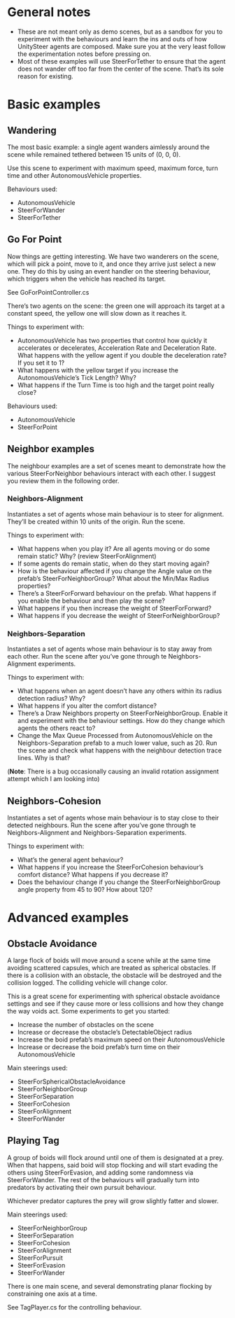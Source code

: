 # General notes

* These are not meant only as demo scenes, but as a sandbox for you to experiment with the behaviours and learn the ins and outs of how UnitySteer agents are composed.  Make sure you at the very least follow the experimentation notes before pressing on.
* Most of these examples will use SteerForTether to ensure that the agent does not wander off too far from the center of the scene.  That’s its sole reason for existing.

# Basic examples

## Wandering

The most basic example: a single agent  wanders aimlessly around the scene while remained tethered between 15 units of (0, 0, 0).

Use this scene to experiment with maximum speed, maximum force, turn time and other AutonomousVehicle properties.

Behaviours used:

- AutonomousVehicle
- SteerForWander
- SteerForTether

## Go For Point

Now things are getting interesting. We have two wanderers on the scene, which will pick a point, move to it, and once they arrive just select a new one.    They do this by using an event handler on the steering behaviour, which triggers when the vehicle has reached its target.

See GoForPointController.cs

There’s two agents on the scene: the green one will approach its target at a constant speed, the yellow one will slow down as it reaches it.

Things to experiment with:

* AutonomousVehicle has two properties that control how quickly it accelerates or decelerates, Acceleration Rate and Deceleration Rate. What happens with the yellow agent if you double the deceleration rate? If you set it to 1?
* What happens with the yellow target if you increase the AutonomousVehicle’s Tick Length? Why?
* What happens if the Turn Time is too high and the target point really close?

Behaviours used:

- AutonomousVehicle
- SteerForPoint

## Neighbor examples

The neighbour examples are a set of scenes meant to demonstrate how the various SteerForNeighbor behaviours interact with each other. I suggest you review them in the following order.

### Neighbors-Alignment

Instantiates a set of agents whose main behaviour is to steer for alignment.  They’ll be created within 10 units of the origin.  Run the scene.

Things to experiment with:

* What happens when you play it? Are all agents moving or do some remain static? Why? (review SteerForAlignment)
* If some agents do remain static, when do they start moving again?
* How is the behaviour affected if you change the Angle value on the prefab’s SteerForNeighborGroup?  What about the Min/Max Radius properties?
* There’s a SteerForForward behaviour on the prefab.  What happens if you enable the behaviour and then play the scene?  
* What happens if you then increase the weight of SteerForForward?
* What happens if you decrease the weight of SteerForNeighborGroup?

### Neighbors-Separation

Instantiates a set of agents whose main behaviour is to stay away from each other. Run the scene after you’ve gone through te Neighbors-Alignment experiments.

Things to experiment with:

* What happens when an agent doesn’t have any others within its radius detection radius? Why?
* What happens if you alter the comfort distance?
* There’s a Draw Neighbors property on SteerForNeighborGroup. Enable it and experiment with the behaviour settings. How do they change which agents the others react to?
* Change the Max Queue Processed from AutonomousVehicle on the  Neighbors-Separation prefab to a much lower value, such as 20.  Run the scene and check what happens with the neighbour detection trace lines.  Why is that?

(**Note**: There is a bug occasionally causing an invalid rotation assignment attempt which I am looking into)

## Neighbors-Cohesion

Instantiates a set of agents whose main behaviour is to stay close to their detected neighbours. Run the scene after you’ve gone through te Neighbors-Alignment and Neighbors-Separation experiments.

Things to experiment with:

* What’s the general agent behaviour? 
* What happens if you increase the SteerForCohesion behaviour’s comfort distance? What happens if you decrease it?
* Does the behaviour change if you change the SteerForNeighborGroup angle property from 45 to 90? How about 120?




# Advanced examples

## Obstacle Avoidance

A large flock of boids will move around a scene while at the same time avoiding scattered capsules, which are treated as spherical obstacles.  If there is a collision with an obstacle, the obstacle will be destroyed and the collision logged. The colliding vehicle will change color.

This is a great scene for experimenting with spherical obstacle avoidance settings and see if they cause more or less collisions and how they change the way voids act.  Some experiments to get you started:

- Increase the number of obstacles on the scene
- Increase or decrease the obstacle’s DetectableObject radius
- Increase the boid prefab’s maximum speed on their AutonomousVehicle
- Increase or decrease the boid prefab’s turn time on their AutonomousVehicle

Main steerings used:

- SteerForSphericalObstacleAvoidance
- SteerForNeighborGroup
- SteerForSeparation
- SteerForCohesion
- SteerForAlignment
- SteerForWander

## Playing Tag

A group of boids will flock around until one of them is designated at a prey.  When that happens, said boid will stop flocking and will start evading the others using SteerForEvasion, and adding some randomness via SteerForWander.  The rest of the behaviours will gradually turn into predators by activating their own pursuit behaviour.

Whichever predator captures the prey will grow slightly fatter and slower.

Main steerings used:

- SteerForNeighborGroup
- SteerForSeparation
- SteerForCohesion
- SteerForAlignment
- SteerForPursuit
- SteerForEvasion
- SteerForWander

There is one main scene, and several demonstrating planar flocking by constraining one axis at a time.

See TagPlayer.cs for the controlling behaviour.

